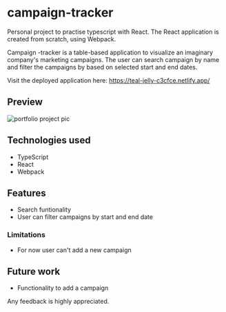 # campaign-tracker 

Personal project to practise typescript with React. The React application is created from scratch, using Webpack.

Campaign -tracker is a table-based application to visualize an imaginary company's marketing campaigns. The user can search campaign by name and filter the campaigns by 
based on selected start and end dates.

Visit the deployed application here: https://teal-jelly-c3cfce.netlify.app/

## Preview

![portfolio project pic](https://github.com/Heini-Maria/campaign-tracker/assets/115211431/dbc21df3-30b7-4b55-885f-63e643869860)

## Technologies used

  * TypeScript
  * React
  * Webpack
    
## Features

 * Search funtionality
 * User can filter campaigns by start and end date

### Limitations

  * For now user can't add a new campaign

## Future work

  * Functionality to add a campaign

Any feedback is highly appreciated.
